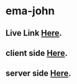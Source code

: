 # ema-john

## Live Link [Here](https://ema-john-simple-1b80b.web.app/).

## client side [Here](https://github.com/itskawsarjamil/ema-john-client).

## server side [Here](https://github.com/itskawsarjamil/ema-john-server).
